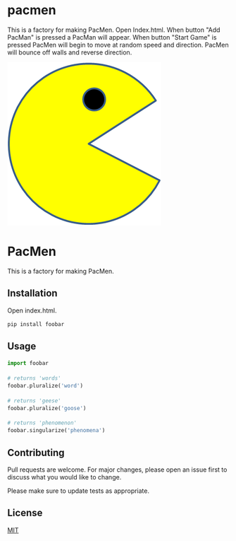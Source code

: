 # pacmen
This is a factory for making PacMen.
Open Index.html.
When button "Add PacMan" is pressed a PacMan will appear.
When button "Start Game" is pressed PacMen will begin to move at random speed and direction.
PacMen will bounce off walls and reverse direction. 

<img src="/images/PacMan1.png">

# PacMen

This is a factory for making PacMen.

## Installation

Open index.html.

```bash
pip install foobar
```

## Usage

```python
import foobar

# returns 'words'
foobar.pluralize('word')

# returns 'geese'
foobar.pluralize('goose')

# returns 'phenomenon'
foobar.singularize('phenomena')
```

## Contributing
Pull requests are welcome. For major changes, please open an issue first to discuss what you would like to change.

Please make sure to update tests as appropriate.

## License
[MIT](https://choosealicense.com/licenses/mit/)
